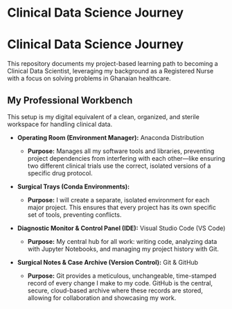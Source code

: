 # Clinical Data Science Journey
# Clinical Data Science Journey

This repository documents my project-based learning path to becoming a Clinical Data Scientist, leveraging my background as a Registered Nurse with a focus on solving problems in Ghanaian healthcare.

## My Professional Workbench

This setup is my digital equivalent of a clean, organized, and sterile workspace for handling clinical data.

*   **Operating Room (Environment Manager):** Anaconda Distribution
    *   **Purpose:** Manages all my software tools and libraries, preventing project dependencies from interfering with each other—like ensuring two different clinical trials use the correct, isolated versions of a specific drug protocol.

*   **Surgical Trays (Conda Environments):**
    *   **Purpose:** I will create a separate, isolated environment for each major project. This ensures that every project has its own specific set of tools, preventing conflicts.

*   **Diagnostic Monitor & Control Panel (IDE):** Visual Studio Code (VS Code)
    *   **Purpose:** My central hub for all work: writing code, analyzing data with Jupyter Notebooks, and managing my project history with Git.

*   **Surgical Notes & Case Archive (Version Control):** Git & GitHub
    *   **Purpose:** Git provides a meticulous, unchangeable, time-stamped record of every change I make to my code. GitHub is the central, secure, cloud-based archive where these records are stored, allowing for collaboration and showcasing my work.
